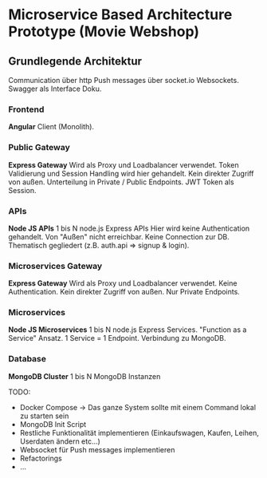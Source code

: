 
# Microservice Based Architecture Prototype (Movie Webshop)

 ## Grundlegende Architektur
Communication über http
Push messages über socket.io Websockets.
Swagger als Interface Doku.
 ### Frontend
 **Angular** 
 Client (Monolith).
 ### Public Gateway
 **Express Gateway**
 Wird als Proxy und Loadbalancer verwendet.
 Token Validierung und Session Handling wird hier gehandelt.
 Kein direkter Zugriff von außen.
 Unterteilung in Private / Public Endpoints.
 JWT Token als Session.
 ### APIs
 **Node JS APIs**
 1 bis N node.js Express APIs
 Hier wird keine Authentication gehandelt.
 Von "Außen" nicht erreichbar.
 Keine Connection zur DB.
 Thematisch gegliedert (z.B. auth.api => signup & login).
  ### Microservices Gateway
 **Express Gateway**
 Wird als Proxy und Loadbalancer verwendet.
 Keine Authentication.
 Kein direkter Zugriff von außen.
 Nur Private Endpoints.
 
 ### Microservices
 **Node JS Microservices**
 1 bis N node.js Express Services.
 "Function as a Service" Ansatz.
 1 Service = 1 Endpoint.
 Verbindung zu MongoDB.
 ### Database
 **MongoDB Cluster**
1 bis N MongoDB Instanzen

TODO:
 - Docker Compose -> Das ganze System sollte mit einem Command lokal zu starten sein
 - MongoDB Init Script
 - Restliche Funktionalität implementieren (Einkaufswagen, Kaufen, Leihen, Userdaten ändern etc...)
 - Websocket für Push messages implementieren
 - Refactorings
 - ...
